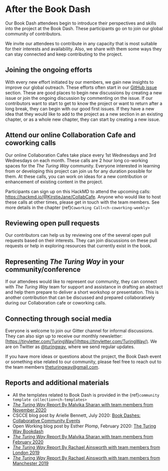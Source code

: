 # After the Book Dash

Our Book Dash attendees begin to introduce their perspectives and skills into the project at the Book Dash. These participants go on to join our global community of contributors.

We invite our attendees to contribute in any capacity that is most suitable for their interests and availability. Also, we share with them some ways they can stay connected and keep contributing to the project.

## Joining the ongoing efforts

With every new effort initiated by our members, we gain new insights to improve our global outreach. These efforts often start in our [GitHub issue](https://github.com/alan-turing-institute/the-turing-way/issues) section. These are good places to begin new discussions by creating a new issue or join the ongoing discussion by commenting on the issue. If our contributors want to start to get to know the project or want to return after a long break, they can begin with our good first issues. If they have a new idea that they would like to add to the project as a new section in an existing chapter, or as a whole new chapter, they can start by creating a new issue.

## Attend our online Collaboration Cafe and coworking calls

Our online Collaboration Cafes take place every 1st Wednesdays and 3rd Wednesdays on each month. These calls are 2 hour long co-working spaces for the _The Turing Way_ community. Everyone interested in learning from or developing this project can join us for any duration possible for them. At these calls, you can work on ideas for a new contribution or enhancement of existing content in the project.

Participants can sign up on this HackMD to attend the upcoming calls: https://hackmd.io/@KirstieJane/CollabCafe. Anyone who would like to host these calls at other times, please get in touch with the team members. See more details in the chapter {ref}`Coworking Call<ch-coworking-weekly>`

## Reviewing open pull requests

Our contributors can help us by reviewing one of the several open pull requests based on their interests. They can join discussions on these pull requests or help in exploring resources that currently exist in the book.

## Representing _The Turing Way_ in your community/conference

If our attendees would like to represent our community, they can connect with _The Turing Way_ team for support and assistance in drafting an abstract and help them prepare to deliver a short workshop or presentation. This is another contribution that can be discussed and prepared collaboratively during our Collaboration cafe or coworking calls.

## Connecting through social media

Everyone is welcome to join our Gitter channel for informal discussions. They can also sign up to receive our monthly newsletter: [https://tinyletter.com/TuringWay/](https://tinyletter.com/TuringWay/). We are on Twitter as [@turingway](https://twitter.com/turingway), where we send regular updates.

If you have more ideas or questions about the project, the Book Dash event or something else related to our community, please feel free to reach out to the team members [theturingway@gmail.com](mailto:theturingway@gmail.com).

## Reports and additional materials

- All the templates related to Book Dash is provided in the {ref}`community template collection<ch-templates>`
- [_The Turing Way_ Report By Malvika Sharan with team members from November 2020](https://github.com/alan-turing-institute/the-turing-way/blob/book-dash-chapter/workshops/book-dash/book-dash-nov20-report.md)
- CSCCE blog post by Arielle Bennett, July 2020: [Book Dashes: Collaborative Community Events](https://www.cscce.org/2020/07/09/book-dashes-collaborative-community-events/)
- Open Working blog post by Esther Plomp, February 2020: [The Turing Way Bookdash](https://openworking.wordpress.com/2020/02/27/the-turing-way-bookdash/)
- [_The Turing Way_ Report By Malvika Sharan with team members from February 2020](https://github.com/alan-turing-institute/the-turing-way/blob/book-dash-chapter/workshops/book-dash/book-dash-feb20-report.md)
- [_The Turing Way_ Report By Rachael Ainsworth with team members from London 2019](https://github.com/alan-turing-institute/the-turing-way/blob/main/workshops/book-dash/book-dash-ldn-report.md)
- [_The Turing Way_ Report By Rachael Ainsworth with team members from Manchester 2019](https://github.com/alan-turing-institute/the-turing-way/blob/main/workshops/book-dash/book-dash-mcr-report.md)
